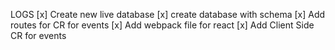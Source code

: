 LOGS 
[x] Create new live database
[x] create database with schema
[x] Add routes for CR for events
[x] Add webpack file for react
[x] Add Client Side CR for events

